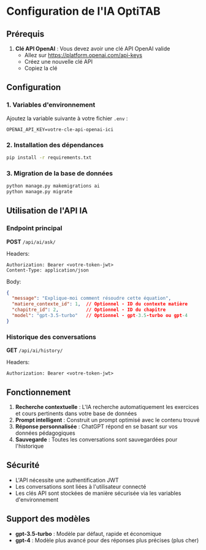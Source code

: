 # Configuration de l'IA OptiTAB

## Prérequis

1. **Clé API OpenAI** : Vous devez avoir une clé API OpenAI valide
   - Allez sur https://platform.openai.com/api-keys
   - Créez une nouvelle clé API
   - Copiez la clé

## Configuration

### 1. Variables d'environnement

Ajoutez la variable suivante à votre fichier `.env` :

```env
OPENAI_API_KEY=votre-cle-api-openai-ici
```

### 2. Installation des dépendances

```bash
pip install -r requirements.txt
```

### 3. Migration de la base de données

```bash
python manage.py makemigrations ai
python manage.py migrate
```

## Utilisation de l'API IA

### Endpoint principal

**POST** `/api/ai/ask/`

Headers:
```
Authorization: Bearer <votre-token-jwt>
Content-Type: application/json
```

Body:
```json
{
  "message": "Explique-moi comment résoudre cette équation",
  "matiere_contexte_id": 1,  // Optionnel - ID du contexte matière
  "chapitre_id": 2,          // Optionnel - ID du chapitre
  "model": "gpt-3.5-turbo"   // Optionnel - gpt-3.5-turbo ou gpt-4
}
```

### Historique des conversations

**GET** `/api/ai/history/`

Headers:
```
Authorization: Bearer <votre-token-jwt>
```

## Fonctionnement

1. **Recherche contextuelle** : L'IA recherche automatiquement les exercices et cours pertinents dans votre base de données
2. **Prompt intelligent** : Construit un prompt optimisé avec le contenu trouvé
3. **Réponse personnalisée** : ChatGPT répond en se basant sur vos données pédagogiques
4. **Sauvegarde** : Toutes les conversations sont sauvegardées pour l'historique

## Sécurité

- L'API nécessite une authentification JWT
- Les conversations sont liées à l'utilisateur connecté
- Les clés API sont stockées de manière sécurisée via les variables d'environnement

## Support des modèles

- **gpt-3.5-turbo** : Modèle par défaut, rapide et économique
- **gpt-4** : Modèle plus avancé pour des réponses plus précises (plus cher)

